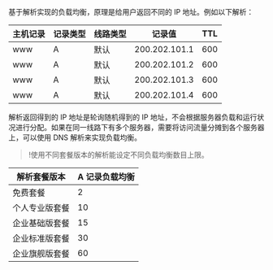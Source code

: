 基于解析实现的负载均衡，原理是给用户返回不同的 IP 地址。例如以下解析：

| 主机记录 | 记录类型 | 线路类型 | 记录值 | TTL |
|---|---|---|---|---|
| www | A | 默认 | 200.202.101.1 | 600 |
| www | A | 默认 | 200.202.101.2 | 600 |
| www | A | 默认 | 200.202.101.3 | 600 |
| www | A | 默认 | 200.202.101.4 | 600 |

解析返回得到的 IP 地址是轮询随机得到的 IP 地址，不会根据服务器负载和运行状况进行分配。如果在同一线路下有多个服务器，需要将访问流量分摊到各个服务器上，可以使用 DNS 解析来实现负载均衡。

>!使用不同套餐版本的解析能设定不同负载均衡数目上限。

|解析套餐版本 | A 记录负载均衡 |
|---|---|
| 免费套餐 | 2 |
| 个人专业版套餐| 10 |
| 企业基础版套餐| 15 |
| 企业标准版套餐| 30 |
| 企业旗舰版套餐| 60 |

